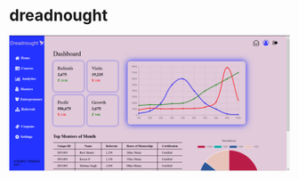 # dreadnought

![ScreenShot](https://github.com/rahulverman121/dreadnought/blob/main/Screenshot%202022-07-23%20214014.png)
